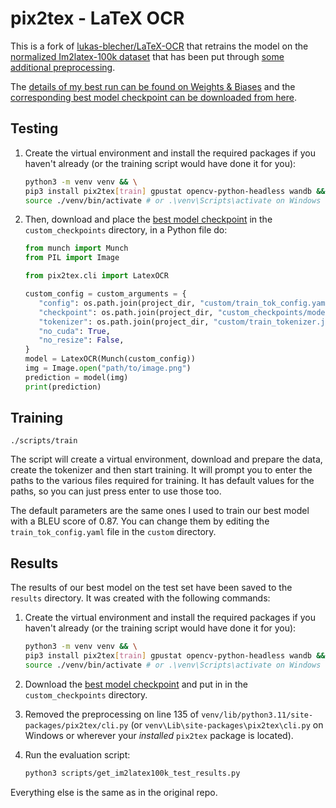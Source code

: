 # pix2tex - LaTeX OCR

This is a fork of [lukas-blecher/LaTeX-OCR](https://github.com/lukas-blecher/LaTeX-OCR) that retrains the model on the [normalized Im2latex-100k dataset](https://im2markup.yuntiandeng.com/data/) that has been put through [some additional preprocessing](https://github.com/Adi-UA/LaTeX-OCR/blob/main/scripts/download_and_extract_data.py#L64-L90).

The [details of my best run can be found on Weights & Biases](https://wandb.ai/adioss/LaTeX-OCR/runs/gzcrm3f6) and the [corresponding best model checkpoint can be downloaded from here](https://drive.google.com/drive/folders/1_i6vDSnAJT0d_j0uILBNlQgZPCrcUBze?usp=sharing).

## Testing

1. Create the virtual environment and install the required packages if you haven't already (or the training script would have done it for you):

   ```bash
   python3 -m venv venv && \
   pip3 install pix2tex[train] gpustat opencv-python-headless wandb && \
   source ./venv/bin/activate # or .\venv\Scripts\activate on Windows
   ```

2. Then, download and place the [best model checkpoint](https://drive.google.com/drive/folders/1_i6vDSnAJT0d_j0uILBNlQgZPCrcUBze?usp=sharing) in the `custom_checkpoints` directory, in a Python file do:

   ```python
   from munch import Munch
   from PIL import Image

   from pix2tex.cli import LatexOCR

   custom_config = custom_arguments = {
      "config": os.path.join(project_dir, "custom/train_tok_config.yaml"),
      "checkpoint": os.path.join(project_dir, "custom_checkpoints/model.pth"),
      "tokenizer": os.path.join(project_dir, "custom/train_tokenizer.json"),
      "no_cuda": True,
      "no_resize": False,
   }
   model = LatexOCR(Munch(custom_config))
   img = Image.open("path/to/image.png")
   prediction = model(img)
   print(prediction)
   ```

## Training

```
./scripts/train
```

The script will create a virtual environment, download and prepare the data, create the tokenizer and then start training. It will prompt you to enter the paths to the various files required for training. It has default values for the paths, so you can just press enter to use those too.

The default parameters are the same ones I used to train our best model with a BLEU score of 0.87. You can change them by editing the `train_tok_config.yaml` file in the `custom` directory.

## Results

The results of our best model on the test set have been saved to the `results` directory. It was created with the following commands:

1. Create the virtual environment and install the required packages if you haven't already (or the training script would have done it for you):

   ```bash
   python3 -m venv venv && \
   pip3 install pix2tex[train] gpustat opencv-python-headless wandb && \
   source ./venv/bin/activate # or .\venv\Scripts\activate on Windows
   ```

2. Download the [best model checkpoint](https://drive.google.com/drive/folders/1_i6vDSnAJT0d_j0uILBNlQgZPCrcUBze?usp=sharing) and put in in the `custom_checkpoints` directory.
3. Removed the preprocessing on line 135 of `venv/lib/python3.11/site-packages/pix2tex/cli.py` (or `venv\Lib\site-packages\pix2tex\cli.py` on Windows or wherever your _installed_ `pix2tex` package is located).
4. Run the evaluation script:
   ```bash
   python3 scripts/get_im2latex100k_test_results.py
   ```

Everything else is the same as in the original repo.
